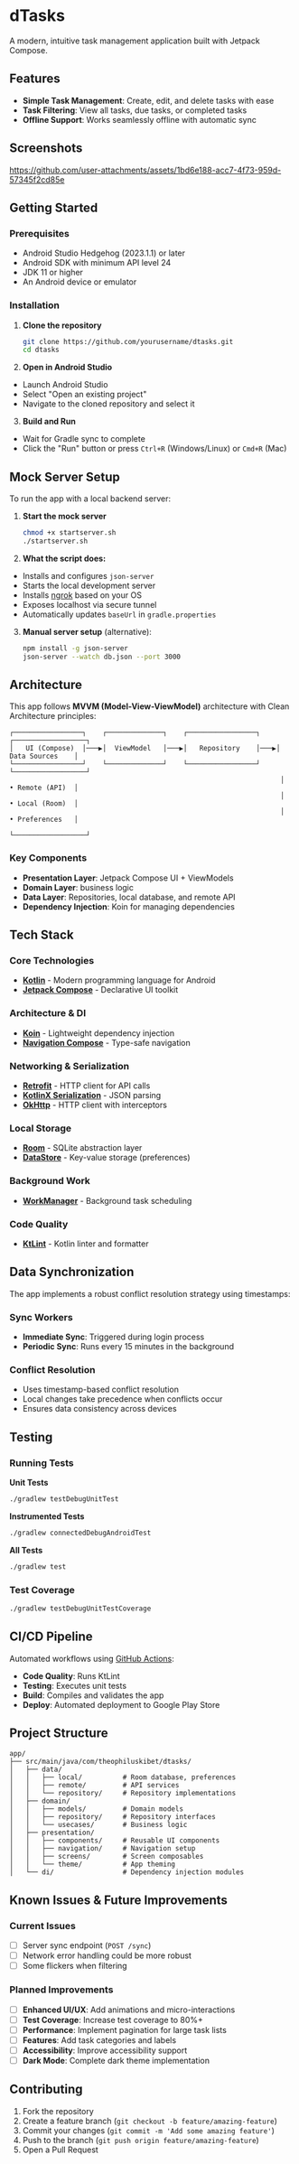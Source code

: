 # dTasks

A modern, intuitive task management application built with Jetpack Compose.

## Features

- **Simple Task Management**: Create, edit, and delete tasks with ease
- **Task Filtering**: View all tasks, due tasks, or completed tasks
- **Offline Support**: Works seamlessly offline with automatic sync

## Screenshots

https://github.com/user-attachments/assets/1bd6e188-acc7-4f73-959d-57345f2cd85e

## Getting Started

### Prerequisites

- Android Studio Hedgehog (2023.1.1) or later
- Android SDK with minimum API level 24
- JDK 11 or higher
- An Android device or emulator

### Installation

1. **Clone the repository**
   ```bash
   git clone https://github.com/yourusername/dtasks.git
   cd dtasks
   ```

2. **Open in Android Studio**
  - Launch Android Studio
  - Select "Open an existing project"
  - Navigate to the cloned repository and select it

3. **Build and Run**
  - Wait for Gradle sync to complete
  - Click the "Run" button or press `Ctrl+R` (Windows/Linux) or `Cmd+R` (Mac)

## Mock Server Setup

To run the app with a local backend server:

1. **Start the mock server**
   ```bash
   chmod +x startserver.sh
   ./startserver.sh
   ```

2. **What the script does:**
  - Installs and configures `json-server`
  - Starts the local development server
  - Installs [ngrok](https://ngrok.com) based on your OS
  - Exposes localhost via secure tunnel
  - Automatically updates `baseUrl` in `gradle.properties`

3. **Manual server setup** (alternative):
   ```bash
   npm install -g json-server
   json-server --watch db.json --port 3000
   ```

## Architecture

This app follows **MVVM (Model-View-ViewModel)** architecture with Clean Architecture principles:

```
┌─────────────────┐    ┌──────────────┐    ┌─────────────────┐    ┌──────────────────┐
│   UI (Compose)  │───▶│  ViewModel   │───▶│   Repository    │───▶│  Data Sources    │
└─────────────────┘    └──────────────┘    └─────────────────┘    └──────────────────┘
                                                                   │  • Remote (API)  │
                                                                   │  • Local (Room)  │
                                                                   │  • Preferences   │
                                                                   └──────────────────┘
```

### Key Components

- **Presentation Layer**: Jetpack Compose UI + ViewModels
- **Domain Layer**: business logic
- **Data Layer**: Repositories, local database, and remote API
- **Dependency Injection**: Koin for managing dependencies

## Tech Stack

### Core Technologies

- **[Kotlin](https://kotlinlang.org/)** - Modern programming language for Android
- **[Jetpack Compose](https://developer.android.com/compose)** - Declarative UI toolkit

### Architecture & DI

- **[Koin](https://insert-koin.io/)** - Lightweight dependency injection
- **[Navigation Compose](https://developer.android.com/jetpack/compose/navigation)** - Type-safe
  navigation

### Networking & Serialization

- **[Retrofit](https://square.github.io/retrofit/)** - HTTP client for API calls
- **[KotlinX Serialization](https://github.com/Kotlin/kotlinx.serialization)** - JSON parsing
- **[OkHttp](https://square.github.io/okhttp/)** - HTTP client with interceptors

### Local Storage

- **[Room](https://developer.android.com/kotlin/multiplatform/room)** - SQLite abstraction layer
- **[DataStore](https://developer.android.com/topic/libraries/architecture/datastore)** - Key-value
  storage (preferences)

### Background Work

- **[WorkManager](https://developer.android.com/topic/libraries/architecture/workmanager)** -
  Background task scheduling

### Code Quality

- **[KtLint](https://github.com/pinterest/ktlint)** - Kotlin linter and formatter

## Data Synchronization

The app implements a robust conflict resolution strategy using timestamps:

### Sync Workers

- **Immediate Sync**: Triggered during login process
- **Periodic Sync**: Runs every 15 minutes in the background

### Conflict Resolution

- Uses timestamp-based conflict resolution
- Local changes take precedence when conflicts occur
- Ensures data consistency across devices

## Testing

### Running Tests

**Unit Tests**
```bash
./gradlew testDebugUnitTest
```

**Instrumented Tests**
```bash
./gradlew connectedDebugAndroidTest
```

**All Tests**

```bash
./gradlew test
```

### Test Coverage

```bash
./gradlew testDebugUnitTestCoverage
```

## CI/CD Pipeline

Automated workflows using [GitHub Actions](.github/workflows/):

- **Code Quality**: Runs KtLint
- **Testing**: Executes unit tests
- **Build**: Compiles and validates the app
- **Deploy**: Automated deployment to Google Play Store

## Project Structure

```
app/
├── src/main/java/com/theophiluskibet/dtasks/
│   ├── data/
│   │   ├── local/          # Room database, preferences
│   │   ├── remote/         # API services
│   │   └── repository/     # Repository implementations
│   ├── domain/
│   │   ├── models/         # Domain models
│   │   ├── repository/     # Repository interfaces
│   │   └── usecases/       # Business logic
│   ├── presentation/
│   │   ├── components/     # Reusable UI components
│   │   ├── navigation/     # Navigation setup
│   │   ├── screens/        # Screen composables
│   │   └── theme/          # App theming
│   └── di/                 # Dependency injection modules
```

## Known Issues & Future Improvements

### Current Issues

- [ ] Server sync endpoint (`POST /sync`)
- [ ] Network error handling could be more robust
- [ ] Some flickers when filtering

### Planned Improvements

- [ ] **Enhanced UI/UX**: Add animations and micro-interactions
- [ ] **Test Coverage**: Increase test coverage to 80%+
- [ ] **Performance**: Implement pagination for large task lists
- [ ] **Features**: Add task categories and labels
- [ ] **Accessibility**: Improve accessibility support
- [ ] **Dark Mode**: Complete dark theme implementation

## Contributing

1. Fork the repository
2. Create a feature branch (`git checkout -b feature/amazing-feature`)
3. Commit your changes (`git commit -m 'Add some amazing feature'`)
4. Push to the branch (`git push origin feature/amazing-feature`)
5. Open a Pull Request
